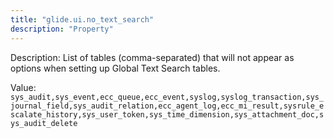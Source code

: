 ```yaml
---
title: "glide.ui.no_text_search"
description: "Property"
---
```


Description: List of tables (comma-separated) that will not appear as options when setting up Global Text Search tables.

Value: `sys_audit,sys_event,ecc_queue,ecc_event,syslog,syslog_transaction,sys_journal_field,sys_audit_relation,ecc_agent_log,ecc_mi_result,sysrule_escalate_history,sys_user_token,sys_time_dimension,sys_attachment_doc,sys_audit_delete`